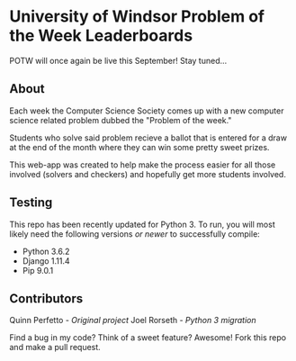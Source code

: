 University of Windsor Problem of the Week Leaderboards
========================================================

POTW will once again be live this September! Stay tuned...

About
---------

Each week the Computer Science Society comes up with a new computer science related problem dubbed the "Problem of the week."

Students who solve said problem recieve a ballot that is entered for a draw at the end of the month where they can win some pretty sweet prizes.

This web-app was created to help make the process easier for all those involved (solvers and checkers) and hopefully get more students involved.

Testing
-------------
This repo has been recently updated for Python 3. To run, you will most likely need the following versions *or newer* to
successfully compile:

* Python 3.6.2
* Django 1.11.4
* Pip 9.0.1

Contributors
--------------

Quinn Perfetto - *Original project*
Joel Rorseth - *Python 3 migration*

Find a bug in my code? Think of a sweet feature? Awesome! Fork this repo and make a pull request. 
